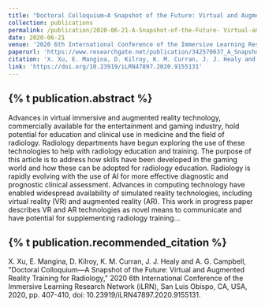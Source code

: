 ```yaml
---
title: "Doctoral Colloquium—A Snapshot of the Future: Virtual and Augmented Reality Training for Radiology"
collection: publications
permalink: /publication/2020-06-21-A-Snapshot-of-the-Future- Virtual-and-Augmented-Reality-Training-for-Radiology
date: 2020-06-21
venue: '2020 6th International Conference of the Immersive Learning Research Network (iLRN)'
paperurl: 'https://www.researchgate.net/publication/342570637_A_Snapshot_of_the_Future_Virtual_and_Augmented_Reality_Training_for_Radiology'
citation: 'X. Xu, E. Mangina, D. Kilroy, K. M. Curran, J. J. Healy and A. G. Campbell, "Doctoral Colloquium—A Snapshot of the Future: Virtual and Augmented Reality Training for Radiology," 2020 6th International Conference of the Immersive Learning Research Network (iLRN), San Luis Obispo, CA, USA, 2020, pp. 407-410, doi: 10.23919/iLRN47897.2020.9155131.'
link: 'https://doi.org/10.23919/iLRN47897.2020.9155131'
---
```

{% t publication.abstract %}
------ 
Advances in virtual immersive and augmented reality technology, commercially available for the entertainment and gaming industry, hold potential for education and clinical use in medicine and the field of radiology. Radiology departments have begun exploring the use of these technologies to help with radiology education and training. The purpose of this article is to address how skills have been developed in the gaming world and how these can be adopted for radiology education. Radiology is rapidly evolving with the use of AI for more effective diagnostic and prognostic clinical assessment. Advances in computing technology have enabled widespread availability of simulated reality technologies, including virtual reality (VR) and augmented reality (AR). This work in progress paper describes VR and AR technologies as novel means to communicate and have potential for supplementing radiology training...

{% t publication.recommended_citation %}
------ 
X. Xu, E. Mangina, D. Kilroy, K. M. Curran, J. J. Healy and A. G. Campbell, "Doctoral Colloquium—A Snapshot of the Future: Virtual and Augmented Reality Training for Radiology," 2020 6th International Conference of the Immersive Learning Research Network (iLRN), San Luis Obispo, CA, USA, 2020, pp. 407-410, doi: 10.23919/iLRN47897.2020.9155131.